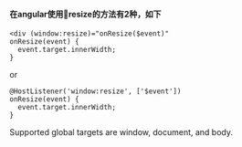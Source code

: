 #### 在angular使用resize的方法有2种，如下
```
<div (window:resize)="onResize($event)"
onResize(event) {
  event.target.innerWidth;
}
```
or
```
@HostListener('window:resize', ['$event'])
onResize(event) {
  event.target.innerWidth;
}
```
Supported global targets are window, document, and body.